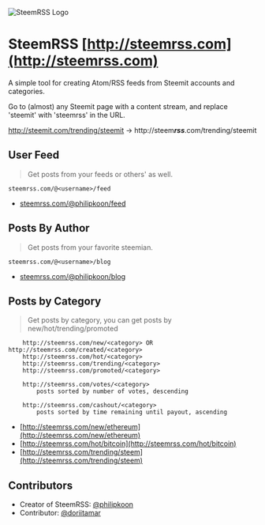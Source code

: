 ![SteemRSS Logo](https://steemitimages.com/DQmfLTv5teUHGnXEJa1dkg1pU6WDoLLR5Czn3Tq9QgHjA9X/steemrss.png)

# SteemRSS [http://steemrss.com](http://steemrss.com)

A simple tool for creating Atom/RSS feeds from Steemit accounts and categories.

Go to (almost) any Steemit page with a content stream, and replace 'steemit' with 'steemrss' in the URL. 

http://steemit.com/trending/steemit -> http://steem***rss***.com/trending/steemit


## User Feed
> Get posts from your feeds or others' as well.

`steemrss.com/@<username>/feed`

*   [steemrss.com/@philipkoon/feed](http://steemrss.com/@philipkoon/feed)

## Posts By Author

> Get posts from your favorite steemian.

`steemrss.com/@<username>/blog`

*   [steemrss.com/@philipkoon/blog](http://steemrss.com/@philipkoon/blog)

## Posts by Category

> Get posts by category, you can get posts by new/hot/trending/promoted

        http://steemrss.com/new/<category> OR http://steemrss.com/created/<category>
        http://steemrss.com/hot/<category>
        http://steemrss.com/trending/<category>
        http://steemrss.com/promoted/<category>

        http://steemrss.com/votes/<category>
        	posts sorted by number of votes, descending

        http://steemrss.com/cashout/<category>
        	posts sorted by time remaining until payout, ascending

* [http://steemrss.com/new/ethereum](http://steemrss.com/new/ethereum)
* [http://steemrss.com/hot/bitcoin](http://steemrss.com/hot/bitcoin)
* [http://steemrss.com/trending/steem](http://steemrss.com/trending/steem)

## Contributors

* Creator of SteemRSS: [@philipkoon](http://steemit.com/@philipkoon)
* Contributor: [@doriitamar](http://steemit.com/@doriitamar)